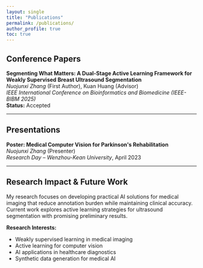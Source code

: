 ```yaml
---
layout: single
title: "Publications"
permalink: /publications/
author_profile: true
toc: true
---
```


## Conference Papers

**Segmenting What Matters: A Dual-Stage Active Learning Framework for Weakly Supervised Breast Ultrasound Segmentation**  
*Nuojunxi Zhang* (First Author), Kuan Huang (Advisor)  
*IEEE International Conference on Bioinformatics and Biomedicine (IEEE-BIBM 2025)*  
**Status:** Accepted

---

## Presentations

**Poster: Medical Computer Vision for Parkinson's Rehabilitation**  
*Nuojunxi Zhang* (Presenter)  
*Research Day – Wenzhou-Kean University*, April 2023

---

## Research Impact & Future Work

My research focuses on developing practical AI solutions for medical imaging that reduce annotation burden while maintaining clinical accuracy. Current work explores active learning strategies for ultrasound segmentation with promising preliminary results.

**Research Interests:**
- Weakly supervised learning in medical imaging
- Active learning for computer vision
- AI applications in healthcare diagnostics
- Synthetic data generation for medical AI
